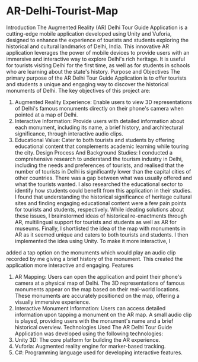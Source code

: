 # AR-Delhi-Tourist-Map

Introduction
The Augmented Reality (AR) Delhi Tour Guide Application is a cutting-edge mobile application
developed using Unity and Vuforia, designed to enhance the experience of tourists and students
exploring the historical and cultural landmarks of Delhi, India. This innovative AR application
leverages the power of mobile devices to provide users with an immersive and interactive way to
explore Delhi's rich heritage. It is useful for tourists visiting Delhi for the first time, as well as for
students in schools who are learning about the state's history.
Purpose and Objectives
The primary purpose of the AR Delhi Tour Guide Application is to offer tourists and students a
unique and engaging way to discover the historical monuments of Delhi. The key objectives of
this project are:
1. Augmented Reality Experience: Enable users to view 3D representations of Delhi's
famous monuments directly on their phone's camera when pointed at a map of Delhi.
2. Interactive Information: Provide users with detailed information about each
monument, including its name, a brief history, and architectural significance, through
interactive audio clips.
3. Educational Value: Cater to both tourists and students by offering educational content
that complements academic learning while touring the city.
Design Process And Background Studies:
I conducted a comprehensive research to understand the tourism industry in Delhi, including
the needs and preferences of tourists, and realised that the number of tourists in Delhi is
significantly lower than the capital cities of other countries. There was a gap between what was
usually offered and what the tourists wanted. I also researched the educational sector to identify
how students could benefit from this application in their studies. I found that understanding the
historical significance of heritage cultural sites and finding engaging educational content were a
few pain points for tourists and students, respectively.
While ideating solutions about these issues, I brainstormed ideas of historical re-enactments
through AR, multilingual support for tourists and students as well as AR for museums. Finally, I
shortlisted the idea of the map with monuments in AR as it seemed unique and caters to both
tourists and students. I then implemented the idea using Unity. To make it more interactive, I

added a tap option on the monuments which would play an audio clip recorded by me giving a
brief history of the monument. This created the application more interactive and engaging.
Features
1. AR Mapping: Users can open the application and point their phone's camera at a
physical map of Delhi. The 3D representations of famous monuments appear on the map
based on their real-world locations. These monuments are accurately positioned on the
map, offering a visually immersive experience.
1. Interactive Monument Information: Users can access detailed information upon
tapping a monument on the AR map. A small audio clip is played, providing users with
the monument's name and a brief historical overview.
Technologies Used
The AR Delhi Tour Guide Application was developed using the following technologies:
1. Unity 3D: The core platform for building the AR experience.
2. Vuforia: Augmented reality engine for marker-based tracking.
3. C#: Programming language used for developing interactive features.
